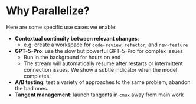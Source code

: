 # Why Parallelize?

Here are some specific use cases we enable:

- **Contextual continuity between relevant changes**:
  - e.g. create a workspace for `code-review`, `refactor`, and `new-feature`
- **GPT-5-Pro**: use the slow but powerful GPT-5-Pro for complex issues
  - Run in the background for hours on end
  - The stream will automatically resume after restarts or intermittent connection issues. We show
    a subtle indicator when the model completes.
- **A/B testing**: test a variety of approaches to the same problem,
  abandon the bad ones.
- **Tangent management**: launch tangents in `cmux` away from main work
